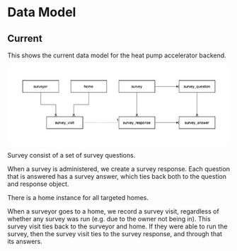 # Data Model

## Current

This shows the current data model for the heat pump accelerator backend.

![Data model](figures/data-model.drawio.png)

Survey consist of a set of survey questions.

When a survey is administered, we create a survey response.
Each question that is answered has a survey answer,
which ties back both to the question and response object.

There is a home instance for all targeted homes.

When a surveyor goes to a home, we record a survey visit,
regardless of whether any survey was run
(e.g. due to the owner not being in).
This survey visit ties back to the surveyor and home.
If they were able to run the survey,
then the survey visit ties to the survey response,
and through that its answers.
